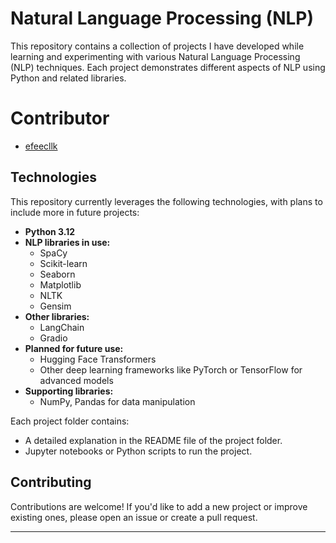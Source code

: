 # Natural Language Processing (NLP) 

This repository contains a collection of projects I have developed while learning and experimenting with various Natural Language Processing (NLP) techniques. Each project demonstrates different aspects of NLP using Python and related libraries.

# Contributor
- [efeecllk](https://github.com/efeecllk)

## Technologies
This repository currently leverages the following technologies, with plans to include more in future projects:
- **Python 3.12**
- **NLP libraries in use:**
  - SpaCy
  - Scikit-learn
  - Seaborn
  - Matplotlib
  - NLTK
  - Gensim
- **Other libraries:**
  - LangChain
  - Gradio
- **Planned for future use:**
  - Hugging Face Transformers
  - Other deep learning frameworks like PyTorch or TensorFlow for advanced models
- **Supporting libraries:**
  - NumPy, Pandas for data manipulation

Each project folder contains:
- A detailed explanation in the README file of the project folder.
- Jupyter notebooks or Python scripts to run the project.




## Contributing
Contributions are welcome! If you'd like to add a new project or improve existing ones, please open an issue or create a pull request.


---

